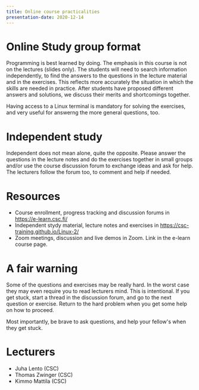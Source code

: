 ```yaml
---
title: Online course practicalities
presentation-date: 2020-12-14
---
```


# Online Study group format

Programming is best learned by doing. The emphasis in this course is not on the
lectures (slides only). The students will need to search information
independently, to find the answers to the questions in the lecture material and
in the exercises. This reflects more accurately the situation in which the
skills are needed in practice. After students have proposed different answers
and solutions, we discuss their merits and shortcomings together.

Having access to a Linux terminal is mandatory for solving the
exercises, and very useful for answerng the more general questions, too.


# Independent study

Independent does not mean alone, quite the opposite. Please answer
the questions in the lecture notes and do the exercises together in
small groups and/or use the course discussion forum to exchange ideas
and ask for help. The lecturers follow the forum too, to comment and
help if needed.


# Resources

- Course enrollment, progress tracking and discussion forums in
  <https://e-learn.csc.fi/>
- Independent stydy material, lecture notes and exercises in
  <https://csc-training.github.io/Linux-2/>
- Zoom meetings, discussion and live demos in Zoom. Link in the e-learn course
  page.


# A fair warning

Some of the questions and exercises may be really hard. In the worst
case they may even require you to read lecturers mind. This is
intentional. If you get stuck, start a thread in the discussion forum,
and go to the next question or exercise. Return to the hard problem
when you get some help on how to proceed.

Most importantly, be brave to ask questions, and help your fellow's
when they get stuck.


# Lecturers

- Juha Lento (CSC)
- Thomas Zwinger (CSC)
- Kimmo Mattila (CSC)

